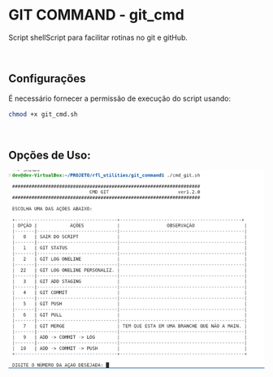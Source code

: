 # GIT COMMAND - git_cmd

Script shellScript para facilitar rotinas no git e gitHub.


<br>

## Configurações
É necessário fornecer a permissão de execução do script usando:

```bash
chmod +x git_cmd.sh
```

<br>

## Opções de Uso:

<img src="img/Captura de tela de 2024-08-12 09-15-31.png">